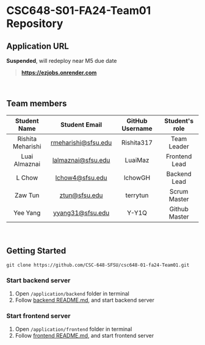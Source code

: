 # CSC648-S01-FA24-Team01 Repository

## Application URL

**Suspended**, will redeploy near M5 due date

> **https://ezjobs.onrender.com**

<br>

## Team members

| **Student Name**  |  **Student Email**  | **GitHub Username** | **Student's role** |
| :---------------: | :-----------------: | :-----------------: | :----------------: |
| Rishita Meharishi | rmeharishi@sfsu.edu |     Rishita317      |    Team Leader     |
|   Luai Almaznai   | lalmaznai@sfsu.edu  |       LuaiMaz       |   Frontend Lead    |
|      L Chow       |   lchow4@sfsu.edu   |       lchowGH       |    Backend Lead    |
|      Zaw Tun      |    ztun@sfsu.edu    |      terrytun       |    Scrum Master    |
|     Yee Yang      |  yyang31@sfsu.edu   |        Y-Y1Q        |   Github Master    |

<br>

## Getting Started

```
git clone https://github.com/CSC-648-SFSU/csc648-01-fa24-Team01.git
```

### Start backend server

1. Open `/application/backend` folder in terminal
2. Follow [backend README.md](https://github.com/CSC-648-SFSU/csc648-01-fa24-Team01/blob/master/application/backend/README.md#pre-requisites), and start backend server

### Start frontend server

1. Open `/application/frontend` folder in terminal
2. Follow [frontend README.md](https://github.com/CSC-648-SFSU/csc648-01-fa24-Team01/blob/master/application/frontend/README.md#pre-requisites), and start frontend server
